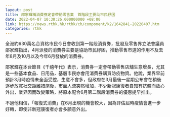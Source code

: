 ```yaml
---
layout: post
title: 邵家輝稱消費券定會帶動零售業　首階段主要助市民紓困
date: 2022-04-07 10:30:26.000000000 +08:00
link: https://news.rthk.hk/rthk/ch/component/k2/1642841-20220407.htm
categories: rthk
---
```


全港約630萬名合資格市民今日會收到第一階段消費券，批發及零售界立法會議員邵家輝指出，4月派發的消費券主要是協助市民紓困，推動零售市道的作用不及去年8月及10月以及今年6月發放的消費券。

邵家輝在本台節目《千禧年代》表示，消費券一定會帶動零售店舖生意增長，尤其是一些基本食品、日用品，基層市民亦會用消費券購買防疫物資。他說，業界早前預計3月時疫情未全面受控，生意不會多，但政府在3月最後一星期公布會在稍後逐步放寬社交距離措施後，市面人流突然增加，不少新冠康復者自知有抗體而放心外出，業界因而改變策略，將原本配合6月第二階段消費券的優惠提早推出。

不過他相信，「報復式消費」在6月出現的機會較大，因為評估屆時疫情會進一步好轉，即使非新冠康復者亦會多願意外出。
